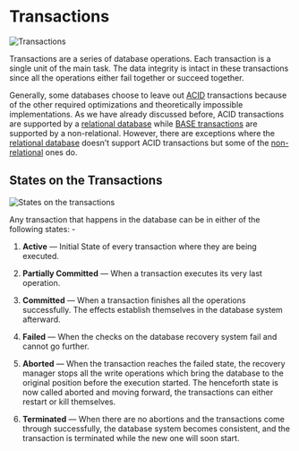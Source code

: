 # Transactions

![Transactions](https://miro.medium.com/v2/resize:fit:1100/format:webp/1*lxKwZQiHM1DbDLaV9NT1tw.jpeg)

Transactions are a series of database operations. Each transaction is a single unit of the main task. The data integrity is intact in these transactions since all the operations either fail together or succeed together.

Generally, some databases choose to leave out [ACID](https://github.com/pragyaasapkota/System-Design-Concepts/tree/master/Databases/Relational%20Database) transactions because of the other required optimizations and theoretically impossible implementations. As we have already discussed before, ACID transactions are supported by a [relational database](https://github.com/pragyaasapkota/System-Design-Concepts/tree/master/Databases/Relational%20Database) while [BASE transactions](https://github.com/pragyaasapkota/System-Design-Concepts/tree/master/Databases/Non-relational-Database) are supported by a non-relational. However, there are exceptions where the [relational database](https://github.com/pragyaasapkota/System-Design-Concepts/tree/master/Databases/Relational%20Database) doesn’t support ACID transactions but some of the [non-relational](https://github.com/pragyaasapkota/System-Design-Concepts/tree/master/Databases/Non-relational-Database) ones do.

## States on the Transactions

![States on the transactions](https://miro.medium.com/v2/resize:fit:1100/format:webp/1*v95lNd2RaHdzeawAAeARQg.jpeg)

Any transaction that happens in the database can be in either of the following states: -

1. **Active** — Initial State of every transaction where they are being executed.

2. **Partially Committed** — When a transaction executes its very last operation.

3. **Committed** — When a transaction finishes all the operations successfully. The effects establish themselves in the database system afterward.

4. **Failed** — When the checks on the database recovery system fail and cannot go further.

5. **Aborted** — When the transaction reaches the failed state, the recovery manager stops all the write operations which bring the database to the original position before the execution started. The henceforth state is now called aborted and moving forward, the transactions can either restart or kill themselves.

6. **Terminated** — When there are no abortions and the transactions come through successfully, the database system becomes consistent, and the transaction is terminated while the new one will soon start.
